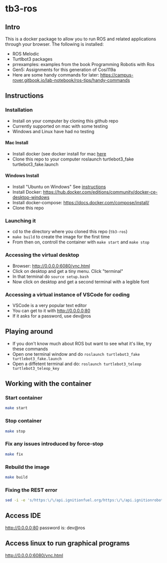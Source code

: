 # tb3-ros

## Intro

This is a docker package to allow you to run ROS and related applications through your browser. The following is installed:

* ROS Melodic
* Turtlbot3 packages
* prrexamples: examples from the book Programming Robotis with Ros
* Gen5: Assignments for this generation of Cosi119a
* Here are some handy commands for later: https://campus-rover.gitbook.io/lab-notebook/ros-tips/handy-commands

## Instructions

### Installation

* Install on your computer by cloning this github repo
* Currently supported on mac with some testing 
* Windows and Linux have had no testing

#### Mac Install
* Install docker (see docker install for mac [here](https://hub.docker.com/editions/community/docker-ce-desktop-mac/)
* Clone this repo to your computer
roslaunch turtlebot3_fake turtlebot3_fake.launch

#### Windows Install
* Install "Ubuntu on Windows" See [instructions](https://docs.microsoft.com/en-us/windows/wsl/install-win10)
* Install Docker: https://hub.docker.com/editions/community/docker-ce-desktop-windows
* Install docker-compose: https://docs.docker.com/compose/install/
* Clone this repo

### Launching it
* cd to the directory where you cloned this repo (`tb3-ros`)
* `make build` to create the image for the first time
* From then on, controll the container with `make start` and `make stop`

### Accessing the virtual desktop
* Browser: http://0.0.0.0:6080/vnc.html
* Click on desktop and get a tiny menu. Click "terminal"
* In that terminal do `source setup.bash`
* Now click on desktop and get a second terminal with a legible font

### Accessing a virtual instance of VSCode for coding

* VSCode is a very popular text editor
* You can get to it with http://0.0.0.0:80
* If it asks for a password, use dev@ros

## Playing around

* If you don't know much about ROS but want to see what it's like, try these commands
* Open one terminal window and do `roslaunch turtlebot3_fake turtlebot3_fake.launch`
* Open a diffetent terminal and do: `roslaunch turtlebot3_teleop turtlebot3_teleop_key`


## Working with the container

### Start container

```bash
make start
```

### Stop container

```bash
make stop
```

### Fix any issues introduced by force-stop

```bash
make fix
```

### Rebuild the image

```bash
make build
```

### Fixing the REST error

```bash
sed -i -e 's/https:\/\/api.ignitionfuel.org/https:\/\/api.ignitionrobotics.org/g' ~/.ignition/fuel/config.yaml
```

## Access IDE
http://0.0.0.0:80
password is: dev@ros

## Access linux to run graphical programs
http://0.0.0.0:6080/vnc.html
